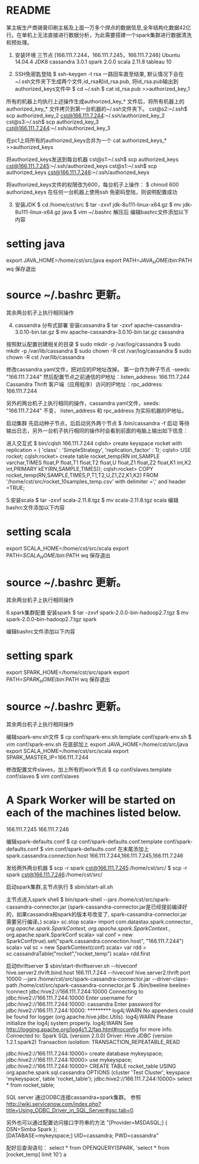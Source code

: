 # README
某主板生产商锡膏印刷主板及上面一万多个焊点的数据信息,全年结构化数据42亿行。在单机上无法直接进行数据分析，为此需要搭建一个spark集群进行数据清洗和预处理。

1. 安装环境
三节点 [166.111.7.244，166.111.7.245，166.111.7.246]
Ubuntu 14.04.4
JDK8
cassandra 3.0.1 
spark 2.0.0
scala 2.11.8
tableau 10

2. SSH免密匙登陆
$ ssh-keygen -t rsa
一路回车直至结束, 默认情况下会在~/.ssh文件夹下生成两个文件,id_rsa和id_rsa.pub, 将id_rsa.pub输出到authorized_keys文件中
$ cd ~/.ssh
$ cat id_rsa.pub >>authorized_key_1

所有的机器上均执行上述操作生成authorized_key_* 文件后，将所有机器上的authorized_key_* 文件拷贝到第一台机器的~/.ssh文件夹下。
cst@s2:~/.ssh$ scp authorized_key_2 cst@166.111.7.244:~/.ssh/authorized_key_2
cst@s3:~/.ssh$ scp authorized_key_3 cst@166.111.7.244:~/.ssh/authorized_key_3

在pc1上将所有的authorized_keys合并为一个
cat authorized_keys_* >>authorized_keys

将authorized_keys发送到每台机器
cst@s1:~/.ssh$ scp authorized_keys cst@166.111.7.245:~/.ssh/authorized_keys
cst@s1:~/.ssh$ scp authorized_keys cst@166.111.7.246:~/.ssh/authorized_keys

将authorized_keys文件的权限改为600，每台机子上操作：
$ chmod 600 authorized_keys
在任何一台机器上使用ssh 免密码登陆，则说明配置成功

3. 安装JDK
$ cd /home/cst/src
$ tar -zxvf  jdk-8u111-linux-x64.gz
$ mv jdk-8u111-linux-x64.gz java
$ vim ~/.bashrc
解压后 编辑bashrc文件添加以下内容
# setting java
export JAVA_HOME=/home/cst/src/java
export PATH=$JAVA_HOME/bin:$PATH
wq 保存退出
 # source ~/.bashrc 更新。
其余两台机子上执行相同操作

4. cassandra 分布式部署
安装cassandra
$ tar -zxvf  apache-cassandra-3.0.10-bin.tar.gz
$ mv apache-cassandra-3.0.10-bin.tar.gz cassandra
 
按照默认配置创建相关的目录
$ sudo mkdir -p /var/log/cassandra
$ sudo mkdir -p /var/lib/cassandra
$ sudo chown -R cst /var/log/cassandra
$ sudo chown -R cst /var/lib/cassandra

修改cassandra.yaml文件，把对应的IP地址改掉。 
第一台作为种子节点 -seeds: "166.111.7.244" 
然后配置节点之前通信的IP地址：listen_address: 166.111.7.244
Cassandra Thrift 客户端（应用程序）访问的IP地址：rpc_address: 166.111.7.244

另外的两台机子上执行相同的操作，cassandra.yaml文件，seeds: "166.111.7.244" 不变，
listen_address 和 rpc_address 为实际机器的IP地址。

启动集群
先启动种子节点，后启动另外两个节点
$ /bin/cassandra -f 启动 等待输出日志，另外一台机子执行相同的操作时会看到前面的电脑上输出如下信息：

进入交互式
$ bin/cqlsh 166.111.7.244
cqlsh> create keyspace rocket with replication = { 'class' : 'SimpleStrategy', 
'replication_factor' : 1};
cqlsh> USE rocket;
cqlsh:rocket> create table rocket_temp(RN int,SAMPLE varchar,TIMES float,P 
float,T1 float,T2 float,U float,Z1 float,Z2 float,K1 int,K2 int,PRIMARY kEY(RN,SAMPLE,TIMES));
cqlsh:rocket> COPY rocket_temp(RN,SAMPLE,TIMES,P,T1,T2,U,Z1,Z2,K1,K2) FROM '/home/cst/src/rocket_10samples_temp.csv' with delimiter =',' and header =TRUE;


5.安装scala
$ tar -zxvf  scala-2.11.8.tgz
$ mv scala-2.11.8.tgz scala
编辑bashrc文件添加以下内容
# setting scala
export SCALA_HOME=/home/cst/src/scala
export PATH=$SCALA_HOME/bin:$PATH
wq 保存退出
 # source ~/.bashrc 更新。
其余两台机子上执行相同操作

6.spark集群配置
安装spark 
$ tar -zxvf  spark-2.0.0-bin-hadoop2.7.tgz
$ mv spark-2.0.0-bin-hadoop2.7.tgz spark

编辑bashrc文件添加以下内容
# setting spark
export SPARK_HOME=/home/cst/src/spark
export PATH=$SPARK_HOME/bin:$PATH
wq 保存退出
 # source ~/.bashrc 更新。
其余两台机子上执行相同操作

编辑spark-env.sh文件
$ cp conf/spark-env.sh.template conf/spark-env.sh
$ vim conf/spark-env.sh
在底部加上
export JAVA_HOME=/home/cst/src/java
export SCALA_HOME=/home/cst/src/scala
export SPARK_MASTER_IP=166.111.7.244

修改配置文件slaves，加上所有的work节点
$ cp conf/slaves.template conf/slaves
$ vim conf/slaves
# A Spark Worker will be started on each of the machines listed below.
166.111.7.245
166.111.7.246

编辑spark-defaults.conf
$ cp conf/spark-defaults.conf.template conf/spark-defaults.conf
$ vim conf/spark-defaults.conf
在末尾添加上
spark.cassandra.connection.host    166.111.7.244,166.111.7.245,166.111.7.246

发给两外两台机器
$ scp -r spark cst@166.111.7.245:/home/cst/src/
$ scp -r spark cst@166.111.7.246:/home/cst/src/

启动spark集群,主节点执行
$ sbin/start-all.sh

主节点进入spark shell
$ bin/spark-shell --jars /home/cst/src/spark-cassandra-connector.jar
(spark-cassandra-connector.jar是已经提前编译好的，如果cassandra和spark的版本号改变了, spark-cassandra-connector.jar 需要另行编译。)
scala> sc.stop
scala> import com.datastax.spark.connector._, org.apache.spark.SparkContext, org.apache.spark.SparkContext._, org.apache.spark.SparkConf
scala> val conf = new SparkConf(true).set("spark.cassandra.connection.host", "166.111.7.244")
scala> val sc = new SparkContext(conf)
scala> var rdd = sc.cassandraTable("rocket","rocket_temp")
scala> rdd.first

启动thriftserver
$ sbin/start-thriftserver.sh --hiveconf hive.server2.thrift.bind.host 166.111.7.244 --hiveconf hive.server2.thrift.port 10000 --jars /home/cst/src/spark-cassandra-connector.jar --driver-class-path /home/cst/src/spark-cassandra-connector.jar
$ ./bin/beeline
beeline> !connect jdbc:hive2://166.111.7.244:10000
Connecting to jdbc:hive2://166.111.7.244:10000
Enter username for jdbc:hive2://166.111.7.244:10000: cassandra
Enter password for jdbc:hive2://166.111.7.244:10000: *********
log4j:WARN No appenders could be found for logger (org.apache.hive.jdbc.Utils).
log4j:WARN Please initialize the log4j system properly.
log4j:WARN See http://logging.apache.org/log4j/1.2/faq.html#noconfig for more info.
Connected to: Spark SQL (version 2.0.0)
Driver: Hive JDBC (version 1.2.1.spark2)
Transaction isolation: TRANSACTION_REPEATABLE_READ

jdbc:hive2://166.111.7.244:10000> create database mykeyspace;
jdbc:hive2://166.111.7.244:10000> use mykeyspace;
jdbc:hive2://166.111.7.244:10000> CREATE TABLE rocket_table USING org.apache.spark.sql.cassandra OPTIONS (cluster 'Test Cluster', keyspace 'mykeyspace', table 'rocket_table');
jdbc:hive2://166.111.7.244:10000> select * from rocket_table;


SQL server 通过ODBC连接cassandra+spark集群。
参照 http://wiki.servicenow.com/index.php?title=Using_ODBC_Driver_in_SQL_Server#gsc.tab=0

另外也可以通过配置访问接口字符串的方法
"[Provider=MSDASQL;] { DSN=Simba Spark };  
[DATABASE=mykeyspace;] UID=cassandra; PWD=cassandra"

配好后查询语句：
select * from OPENQUERY(SPARK, 'select * from [rocket_temp] limit 10') a
